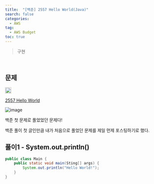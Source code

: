 ```yaml
---
title:  "[백준] 2557 Hello World(Java)"
search: false
categories: 
  - AWS
tag:
  - AWS Budget
toc: true
---
```


> 구현

<br>

## 문제
<img src="https://static.solved.ac/tier_small/1.svg" width="20px"/>

[2557 Hello World](![image](https://user-images.githubusercontent.com/87406514/219872110-1cb3272d-ccfe-4992-ac30-fcf8461d2801.png))

![image](https://user-images.githubusercontent.com/87406514/219872110-1cb3272d-ccfe-4992-ac30-fcf8461d2801.png) 

백준 첫 문제로 풀었었던 문제다!

백준 풀이 첫 글인만큼 내가 처음으로 풀었던 문제를 제일 먼제 포스팅하기로 했다.



## 풀이1 - System.out.println()

```java
public class Main {
	public static void main(Sting[] args) {
    	System.out.println("Hello World!");
    }
}
```
